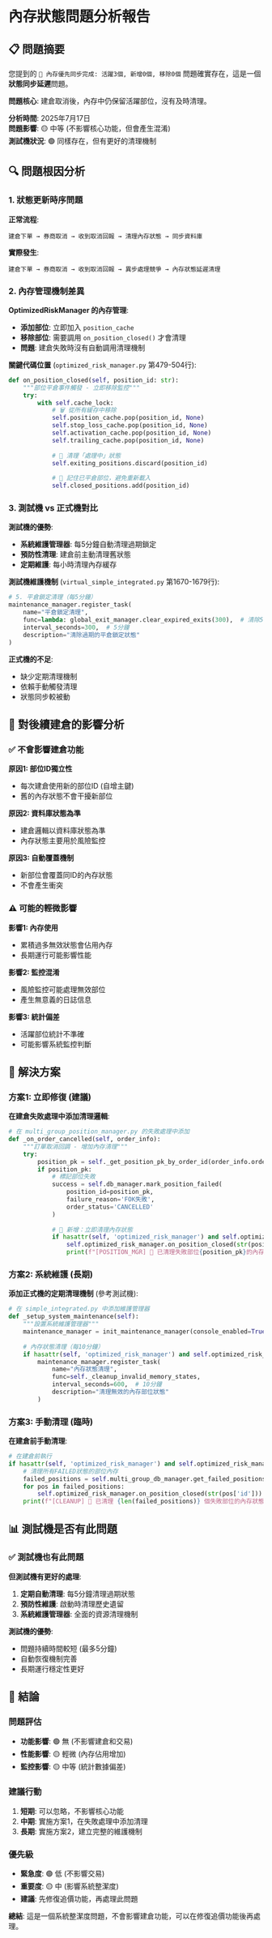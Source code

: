 # 內存狀態問題分析報告

## 📋 問題摘要

您提到的 `💾 內存優先同步完成: 活躍3個, 新增0個, 移除0個` 問題確實存在，這是一個**狀態同步延遲**問題。

**問題核心**: 建倉取消後，內存中仍保留活躍部位，沒有及時清理。

**分析時間**: 2025年7月17日  
**問題影響**: 🟡 中等 (不影響核心功能，但會產生混淆)  
**測試機狀況**: 🟢 同樣存在，但有更好的清理機制  

## 🔍 問題根因分析

### 1. 狀態更新時序問題

**正常流程**:
```
建倉下單 → 券商取消 → 收到取消回報 → 清理內存狀態 → 同步資料庫
```

**實際發生**:
```
建倉下單 → 券商取消 → 收到取消回報 → 異步處理競爭 → 內存狀態延遲清理
```

### 2. 內存管理機制差異

**OptimizedRiskManager 的內存管理**:
- **添加部位**: 立即加入 `position_cache`
- **移除部位**: 需要調用 `on_position_closed()` 才會清理
- **問題**: 建倉失敗時沒有自動調用清理機制

**關鍵代碼位置** (`optimized_risk_manager.py` 第479-504行):
```python
def on_position_closed(self, position_id: str):
    """部位平倉事件觸發 - 立即移除監控"""
    try:
        with self.cache_lock:
            # 🗑️ 從所有緩存中移除
            self.position_cache.pop(position_id, None)
            self.stop_loss_cache.pop(position_id, None)
            self.activation_cache.pop(position_id, None)
            self.trailing_cache.pop(position_id, None)
            
            # 🔧 清理「處理中」狀態
            self.exiting_positions.discard(position_id)
            
            # 🔧 記住已平倉部位，避免重新載入
            self.closed_positions.add(position_id)
```

### 3. 測試機 vs 正式機對比

**測試機的優勢**:
- **系統維護管理器**: 每5分鐘自動清理過期鎖定
- **預防性清理**: 建倉前主動清理舊狀態
- **定期維護**: 每小時清理內存緩存

**測試機維護機制** (`virtual_simple_integrated.py` 第1670-1679行):
```python
# 5. 平倉鎖定清理（每5分鐘）
maintenance_manager.register_task(
    name="平倉鎖定清理",
    func=lambda: global_exit_manager.clear_expired_exits(300),  # 清除5分鐘前的鎖定
    interval_seconds=300,  # 5分鐘
    description="清除過期的平倉鎖定狀態"
)
```

**正式機的不足**:
- 缺少定期清理機制
- 依賴手動觸發清理
- 狀態同步較被動

## 🎯 對後續建倉的影響分析

### ✅ 不會影響建倉功能

**原因1: 部位ID獨立性**
- 每次建倉使用新的部位ID (自增主鍵)
- 舊的內存狀態不會干擾新部位

**原因2: 資料庫狀態為準**
- 建倉邏輯以資料庫狀態為準
- 內存狀態主要用於風險監控

**原因3: 自動覆蓋機制**
- 新部位會覆蓋同ID的內存狀態
- 不會產生衝突

### ⚠️ 可能的輕微影響

**影響1: 內存使用**
- 累積過多無效狀態會佔用內存
- 長期運行可能影響性能

**影響2: 監控混淆**
- 風險監控可能處理無效部位
- 產生無意義的日誌信息

**影響3: 統計偏差**
- 活躍部位統計不準確
- 可能影響系統監控判斷

## 🔧 解決方案

### 方案1: 立即修復 (建議)

**在建倉失敗處理中添加清理邏輯**:

```python
# 在 multi_group_position_manager.py 的失敗處理中添加
def _on_order_cancelled(self, order_info):
    """訂單取消回調 - 增加內存清理"""
    try:
        position_pk = self._get_position_pk_by_order_id(order_info.order_id)
        if position_pk:
            # 標記部位失敗
            success = self.db_manager.mark_position_failed(
                position_id=position_pk,
                failure_reason='FOK失敗',
                order_status='CANCELLED'
            )
            
            # 🔧 新增：立即清理內存狀態
            if hasattr(self, 'optimized_risk_manager') and self.optimized_risk_manager:
                self.optimized_risk_manager.on_position_closed(str(position_pk))
                print(f"[POSITION_MGR] 🧹 已清理失敗部位{position_pk}的內存狀態")
```

### 方案2: 系統維護 (長期)

**添加正式機的定期清理機制** (參考測試機):

```python
# 在 simple_integrated.py 中添加維護管理器
def _setup_system_maintenance(self):
    """設置系統維護管理器"""
    maintenance_manager = init_maintenance_manager(console_enabled=True)
    
    # 內存狀態清理（每10分鐘）
    if hasattr(self, 'optimized_risk_manager') and self.optimized_risk_manager:
        maintenance_manager.register_task(
            name="內存狀態清理",
            func=self._cleanup_invalid_memory_states,
            interval_seconds=600,  # 10分鐘
            description="清理無效的內存部位狀態"
        )
```

### 方案3: 手動清理 (臨時)

**在建倉前手動清理**:

```python
# 在建倉前執行
if hasattr(self, 'optimized_risk_manager') and self.optimized_risk_manager:
    # 清理所有FAILED狀態的部位內存
    failed_positions = self.multi_group_db_manager.get_failed_positions()
    for pos in failed_positions:
        self.optimized_risk_manager.on_position_closed(str(pos['id']))
    print(f"[CLEANUP] 🧹 已清理 {len(failed_positions)} 個失敗部位的內存狀態")
```

## 📊 測試機是否有此問題

### ✅ 測試機也有此問題

**但測試機有更好的處理**:
1. **定期自動清理**: 每5分鐘清理過期狀態
2. **預防性維護**: 啟動時清理歷史遺留
3. **系統維護管理器**: 全面的資源清理機制

**測試機的優勢**:
- 問題持續時間較短 (最多5分鐘)
- 自動恢復機制完善
- 長期運行穩定性更好

## 🎉 結論

### 問題評估
- **功能影響**: 🟢 無 (不影響建倉和交易)
- **性能影響**: 🟡 輕微 (內存佔用增加)
- **監控影響**: 🟡 中等 (統計數據偏差)

### 建議行動
1. **短期**: 可以忽略，不影響核心功能
2. **中期**: 實施方案1，在失敗處理中添加清理
3. **長期**: 實施方案2，建立完整的維護機制

### 優先級
- **緊急度**: 🟢 低 (不影響交易)
- **重要度**: 🟡 中 (影響系統整潔度)
- **建議**: 先修復追價功能，再處理此問題

**總結**: 這是一個系統整潔度問題，不會影響建倉功能，可以在修復追價功能後再處理。
